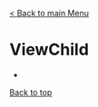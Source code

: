 [< Back to main Menu](https://github.com/gsoulie/Mobile-App-Development/blob/master/angular-formation.md)    

# ViewChild

* [](#)         


[Back to top](#viewchild)
